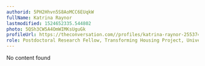 ```yaml
---
authorid: 5PH2Hhvn5S8AoMCC6EUqkW
fullName: Katrina Raynor
lastmodified: 1524652335.544802
photo: 5QSh3CW5A4OmWIMKsUguGk
profileUrl: https://theconversation.com//profiles/katrina-raynor-255374
role: Postdoctoral Research Fellow, Transforming Housing Project, University of Melbourne
---
```

No content found